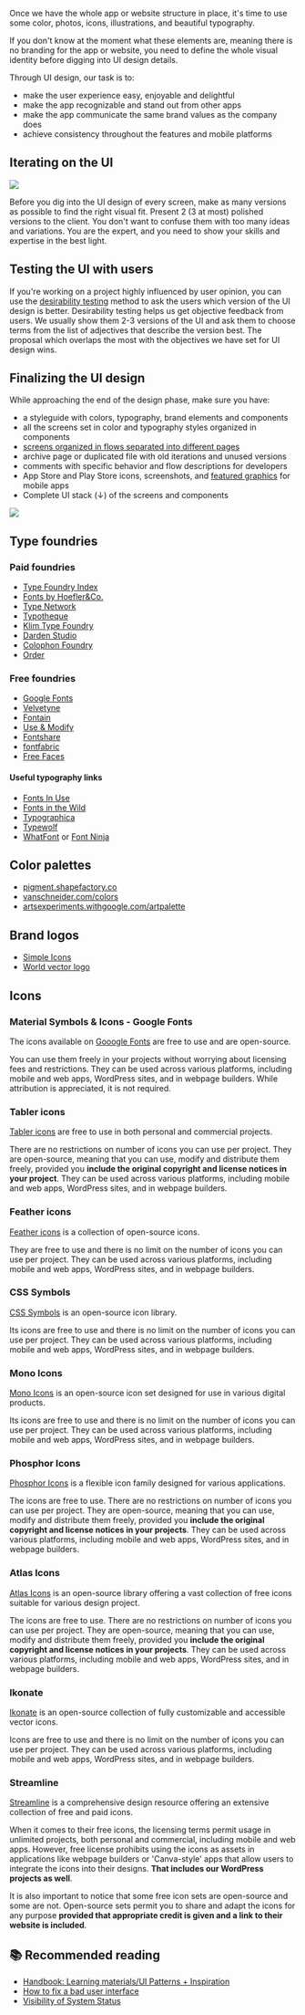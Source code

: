 Once we have the whole app or website structure in place, it's time to use some color, photos, icons, illustrations, and beautiful typography.

If you don't know at the moment what these elements are, meaning there is no branding for the app or website, you need to define the whole visual identity before digging into UI design details.

Through UI design, our task is to:

- make the user experience easy, enjoyable and delightful
- make the app recognizable and stand out from other apps
- make the app communicate the same brand values as the company does
- achieve consistency throughout the features and mobile platforms

## Iterating on the UI

![](/img/designprocess-ui-iterations.png)

Before you dig into the UI design of every screen, make as many versions as possible to find the right visual fit. Present 2 (3 at most) polished versions to the client. You don't want to confuse them with too many ideas and variations. You are the expert, and you need to show your skills and expertise in the best light.

## Testing the UI with users

If you're working on a project highly influenced by user opinion, you can use the [desirability testing](https://infinum.com/handbook/design/research/evaluative-research/desirability-testing) method to ask the users which version of the UI design is better. Desirability testing helps us get objective feedback from users. We usually show them 2-3 versions of the UI and ask them to choose terms from the list of adjectives that describe the version best. The proposal which overlaps the most with the objectives we have set for UI design wins.

## Finalizing the UI design

While approaching the end of the design phase, make sure you have:

- a styleguide with colors, typography, brand elements and components
- all the screens set in color and typography styles organized in components
- [screens organized in flows separated into different pages](https://infinum.com/handbook/design/design-process/handoff/design-files-and-project-folders)
- archive page or duplicated file with old iterations and unused versions
- comments with specific behavior and flow descriptions for developers
- App Store and Play Store icons, screenshots, and [featured graphics](https://infinum.com/handbook/books/design/design-process/handoff/export#store-promotional-visuals) for mobile apps
- Complete UI stack (↓) of the screens and components

![](/img/designprocess-ui-stack.png)

## Type foundries

### Paid foundries
- [Type Foundry Index](https://type.lol/)
- [Fonts by Hoefler&Co.](https://www.typography.com/)
- [Type Network](https://fontbureau.typenetwork.com/)
- [Typotheque](https://www.typotheque.com/)
- [Klim Type Foundry](https://klim.co.nz/)
- [Darden Studio](https://www.dardenstudio.com/)
- [Colophon Foundry](https://www.colophon-foundry.org/)
- [Order](https://order.design/)

### Free foundries

- [Google Fonts](https://fonts.google.com/)
- [Velvetyne](http://velvetyne.fr)
- [Fontain](https://fontain.org/)
- [Use & Modify](http://usemodify.com/)
- [Fontshare](https://www.fontshare.com/)
- [fontfabric](https://www.fontfabric.com/free-fonts/)
- [Free Faces](https://freefaces.gallery/)

#### Useful typography links
- [Fonts In Use](https://fontsinuse.com/)
- [Fonts in the Wild](https://www.fontsinthewild.com/free)
- [Typographica](https://typographica.org)
- [Typewolf](https://www.typewolf.com/)
- [WhatFont](https://chrome.google.com/webstore/detail/whatfont/jabopobgcpjmedljpbcaablpmlmfcogm) or [Font Ninja](https://chrome.google.com/webstore/detail/fonts-ninja/eljapbgkmlngdpckoiiibecpemleclhh)


## Color palettes

- [pigment.shapefactory.co](https://pigment.shapefactory.co/)
- [vanschneider.com/colors](https://vanschneider.com/colors)
- [artsexperiments.withgoogle.com/artpalette](https://artsexperiments.withgoogle.com/artpalette/)


## Brand logos

- [Simple Icons](https://simpleicons.org/)
- [World vector logo](https://worldvectorlogo.com/)


## Icons
### Material Symbols & Icons - Google Fonts
The icons available on [Gooogle Fonts](https://fonts.google.com/icons) are free to use and are open-source. 

You can use them freely in your projects without worrying about licensing fees and restrictions. They can be used across various platforms, including mobile and web apps, WordPress sites, and in webpage builders. While attribution is appreciated, it is not required.

### Tabler icons
[Tabler icons](https://tabler.io/icons) are free to use in both personal and commercial projects.

There are no restrictions on number of icons you can use per project. They are open-source, meaning that you can use, modify and distribute them freely, provided you **include the original copyright and license notices in your project**. They can be used across various platforms, including mobile and web apps, WordPress sites, and in webpage builders.

### Feather icons
[Feather icons](https://feathericons.com/) is a collection of open-source icons.

They are free to use and there is no limit on the number of icons you can use per project. They can be used across various platforms, including mobile and web apps, WordPress sites, and in webpage builders.

### CSS Symbols
[CSS Symbols](https://css.gg/icons) is an open-source icon library. 

Its icons are free to use and there is no limit on the number of icons you can use per project. They can be used across various platforms, including mobile and web apps, WordPress sites, and in webpage builders.

### Mono Icons
[Mono Icons](https://icons.mono.company/) is an open-source icon set designed for use in various digital products. 

Its icons are free to use and there is no limit on the number of icons you can use per project. They can be used across various platforms, including mobile and web apps, WordPress sites, and in webpage builders.

### Phosphor Icons
[Phosphor Icons](https://phosphoricons.com/) is a flexible icon family designed for various applications. 

The icons are free to use. There are no restrictions on number of icons you can use per project. They are open-source, meaning that you can use, modify and distribute them freely, provided you **include the original copyright and license notices in your projects**. They can be used across various platforms, including mobile and web apps, WordPress sites, and in webpage builders.

### Atlas Icons
[Atlas Icons](https://atlasicons.vectopus.com/) is an open-source library offering a vast collection of free icons suitable for various design project. 

The icons are free to use. There are no restrictions on number of icons you can use per project. They are open-source, meaning that you can use, modify and distribute them freely, provided you **include the original copyright and license notices in your projects**. They can be used across various platforms, including mobile and web apps, WordPress sites, and in webpage builders.

### Ikonate
[Ikonate](https://ikonate.com/) is an open-source collection of fully customizable and accessible vector icons.

Icons are free to use and there is no limit on the number of icons you can use per project. They can be used across various platforms, including mobile and web apps, WordPress sites, and in webpage builders.

### Streamline
[Streamline](https://home.streamlinehq.com/) is a comprehensive design resource offering an extensive collection of free and paid icons. 

When it comes to their free icons, the licensing terms permit usage in unlimited projects, both personal and commercial, including mobile and web apps. However, free license prohibits using the icons as assets in applications like webpage builders or 'Canva-style' apps that allow users to integrate the icons into their designs. **That includes our WordPress projects as well**. 

It is also important to notice that some free icon sets are open-source and some are not. Open-source sets permit you to share and adapt the icons for any purpose **provided that appropriate credit is given and a link to their website is included**.


## 📚 Recommended reading
- [Handbook: Learning materials/UI Patterns + Inspiration](https://infinum.com/handbook/books/design/resources/learning-materials#inspiration)
- [How to fix a bad user interface](https://www.scotthurff.com/posts/why-your-user-interface-is-awkward-youre-ignoring-the-ui-stack/)
- [Visibility of System Status](https://www.nngroup.com/articles/visibility-system-status/)
